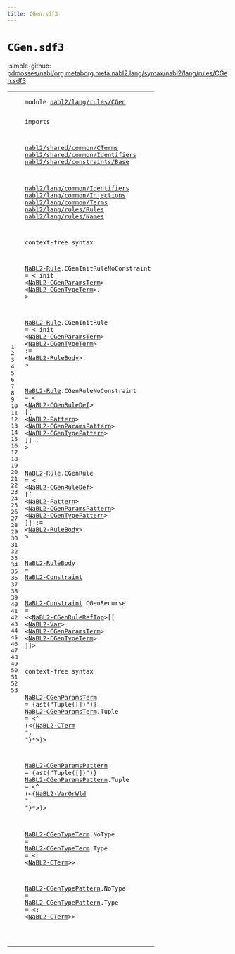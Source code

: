 ```yaml
---
title: CGen.sdf3
---
```


# `CGen.sdf3`

:simple-github: [pdmosses/nabl/org.metaborg.meta.nabl2.lang/syntax/nabl2/lang/rules/CGen.sdf3]

[pdmosses/nabl/org.metaborg.meta.nabl2.lang/syntax/nabl2/lang/rules/CGen.sdf3]: https://github.com/pdmosses/nabl/blob/master/org.metaborg.meta.nabl2.lang/syntax/nabl2/lang/rules/CGen.sdf3 "The source file on GitHub"

<div class="sdf3"><table class="highlighttable"><tbody><tr><td class="linenos"><div class="linenodiv"><pre><span></span>1
2
3
4
5
6
7
8
9
10
11
12
13
14
15
16
17
18
19
20
21
22
23
24
25
26
27
28
29
30
31
32
33
34
35
36
37
38
39
40
41
42
43
44
45
46
47
48
49
50
51
52
53
</pre></div></td>
<td class="code"><pre><code><span class="keyword">module</span> <a href="../../signatures/CGen.sdf3#nabl2/lang/rules/CGen_99_120" id="nabl2/lang/rules/CGen_7_28" title="Referenced at ../../signatures/CGen.sdf3 line 7">nabl2/lang/rules/CGen</a>

<span class="keyword">imports</span>
 
  <a href="../../../../../../../file:/Users/pdm/eclipse/spoofax-dev/Eclipse.app/Contents/Eclipse/plugins/org.metaborg.meta.nabl2.shared.eclipse_2.6.0.20230609-133100-master/target/unpacked/latest/syntax/nabl2/shared/common/CTerms.sdf3#nabl2/shared/common/CTerms_7_33" id="nabl2/shared/common/CTerms_42_68" title="Defined at ../../../../../../../file:/Users/pdm/eclipse/spoofax-dev/Eclipse.app/Contents/Eclipse/plugins/org.metaborg.meta.nabl2.shared.eclipse_2.6.0.20230609-133100-master/target/unpacked/latest/syntax/nabl2/shared/common/CTerms.sdf3 line 1">nabl2/shared/common/CTerms</a>
  <a href="../../../../../../../file:/Users/pdm/eclipse/spoofax-dev/Eclipse.app/Contents/Eclipse/plugins/org.metaborg.meta.nabl2.shared.eclipse_2.6.0.20230609-133100-master/target/unpacked/latest/syntax/nabl2/shared/common/Identifiers.sdf3#nabl2/shared/common/Identifiers_7_38" id="nabl2/shared/common/Identifiers_71_102" title="Defined at ../../../../../../../file:/Users/pdm/eclipse/spoofax-dev/Eclipse.app/Contents/Eclipse/plugins/org.metaborg.meta.nabl2.shared.eclipse_2.6.0.20230609-133100-master/target/unpacked/latest/syntax/nabl2/shared/common/Identifiers.sdf3 line 1">nabl2/shared/common/Identifiers</a>
  <a href="../../../../../../../file:/Users/pdm/eclipse/spoofax-dev/Eclipse.app/Contents/Eclipse/plugins/org.metaborg.meta.nabl2.shared.eclipse_2.6.0.20230609-133100-master/target/unpacked/latest/syntax/nabl2/shared/constraints/Base.sdf3#nabl2/shared/constraints/Base_7_36" id="nabl2/shared/constraints/Base_105_134" title="Defined at ../../../../../../../file:/Users/pdm/eclipse/spoofax-dev/Eclipse.app/Contents/Eclipse/plugins/org.metaborg.meta.nabl2.shared.eclipse_2.6.0.20230609-133100-master/target/unpacked/latest/syntax/nabl2/shared/constraints/Base.sdf3 line 1">nabl2/shared/constraints/Base</a>

  <a href="../../common/Identifiers.sdf3#nabl2/lang/common/Identifiers_7_36" id="nabl2/lang/common/Identifiers_138_167" title="Defined at ../../common/Identifiers.sdf3 line 1">nabl2/lang/common/Identifiers</a>
  <a href="../../common/Injections.sdf3#nabl2/lang/common/Injections_7_35" id="nabl2/lang/common/Injections_170_198" title="Defined at ../../common/Injections.sdf3 line 1">nabl2/lang/common/Injections</a>
  <a href="../../common/Terms.sdf3#nabl2/lang/common/Terms_7_30" id="nabl2/lang/common/Terms_201_224" title="Defined at ../../common/Terms.sdf3 line 1">nabl2/lang/common/Terms</a>
  <a href="../Rules.sdf3#nabl2/lang/rules/Rules_7_29" id="nabl2/lang/rules/Rules_227_249" title="Defined at ../Rules.sdf3 line 1">nabl2/lang/rules/Rules</a>
  <a href="../Names.sdf3#nabl2/lang/rules/Names_7_29" id="nabl2/lang/rules/Names_252_274" title="Defined at ../Names.sdf3 line 1">nabl2/lang/rules/Names</a>


<span class="keyword">context-free syntax</span>

  <a href="../Rules.sdf3#NaBL2-Rule_210_220" id="NaBL2-Rule_300_310" title="Referenced at ../Rules.sdf3 line 17">NaBL2-Rule</a>.<span class="cons_Constructor"><span id="CGenInitRuleNoConstraint_311_335" title="Not referenced locally, nor via imports">CGenInitRuleNoConstraint</span></span> = &lt;
    <span class="cons_String">init</span> &lt;<a href="#NaBL2-CGenParamsTerm_1000_1020" id="NaBL2-CGenParamsTerm_350_370" title="Defined at line 43, 44">NaBL2-CGenParamsTerm</a>&gt; &lt;<a href="#NaBL2-CGenTypeTerm_1294_1312" id="NaBL2-CGenTypeTerm_373_391" title="Defined at line 49, 50">NaBL2-CGenTypeTerm</a>&gt;<span class="cons_String">.</span>
  &gt;

  <a href="../Rules.sdf3#NaBL2-Rule_210_220" id="NaBL2-Rule_401_411" title="Referenced at ../Rules.sdf3 line 17">NaBL2-Rule</a>.<span class="cons_Constructor"><span id="CGenInitRule_412_424" title="Not referenced locally, nor via imports">CGenInitRule</span></span> = &lt;
    <span class="cons_String">init</span> &lt;<a href="#NaBL2-CGenParamsTerm_1000_1020" id="NaBL2-CGenParamsTerm_439_459" title="Defined at line 43, 44">NaBL2-CGenParamsTerm</a>&gt; &lt;<a href="#NaBL2-CGenTypeTerm_1294_1312" id="NaBL2-CGenTypeTerm_462_480" title="Defined at line 49, 50">NaBL2-CGenTypeTerm</a>&gt; <span class="cons_String">:=</span>
        &lt;<a href="#NaBL2-RuleBody_815_829" id="NaBL2-RuleBody_494_508" title="Defined at line 36">NaBL2-RuleBody</a>&gt;<span class="cons_String">.</span>
  &gt;

  <a href="../Rules.sdf3#NaBL2-Rule_210_220" id="NaBL2-Rule_518_528" title="Referenced at ../Rules.sdf3 line 17">NaBL2-Rule</a>.<span class="cons_Constructor"><span id="CGenRuleNoConstraint_529_549" title="Not referenced locally, nor via imports">CGenRuleNoConstraint</span></span> = &lt;
    &lt;<a href="../Names.sdf3#NaBL2-CGenRuleDef_164_181" id="NaBL2-CGenRuleDef_559_576" title="Defined at ../Names.sdf3 line 14, 15, 16, 17">NaBL2-CGenRuleDef</a>&gt; <span class="cons_String">[[</span> &lt;<a href="../../common/Terms.sdf3#NaBL2-Pattern_264_277" id="NaBL2-Pattern_582_595" title="Defined at ../../common/Terms.sdf3 line 19, 20, 21, 22, 23, 24, 25, 26">NaBL2-Pattern</a>&gt; &lt;<a href="#NaBL2-CGenParamsPattern_1144_1167" id="NaBL2-CGenParamsPattern_598_621" title="Defined at line 46, 47">NaBL2-CGenParamsPattern</a>&gt; &lt;<a href="#NaBL2-CGenTypePattern_1381_1402" id="NaBL2-CGenTypePattern_624_645" title="Defined at line 52, 53">NaBL2-CGenTypePattern</a>&gt; <span class="cons_String">]]</span> <span class="cons_String">.</span>
  &gt;

  <a href="../Rules.sdf3#NaBL2-Rule_210_220" id="NaBL2-Rule_659_669" title="Referenced at ../Rules.sdf3 line 17">NaBL2-Rule</a>.<span class="cons_Constructor"><span id="CGenRule_670_678" title="Not referenced locally, nor via imports">CGenRule</span></span> = &lt;
    &lt;<a href="../Names.sdf3#NaBL2-CGenRuleDef_164_181" id="NaBL2-CGenRuleDef_688_705" title="Defined at ../Names.sdf3 line 14, 15, 16, 17">NaBL2-CGenRuleDef</a>&gt; <span class="cons_String">[[</span> &lt;<a href="../../common/Terms.sdf3#NaBL2-Pattern_264_277" id="NaBL2-Pattern_711_724" title="Defined at ../../common/Terms.sdf3 line 19, 20, 21, 22, 23, 24, 25, 26">NaBL2-Pattern</a>&gt; &lt;<a href="#NaBL2-CGenParamsPattern_1144_1167" id="NaBL2-CGenParamsPattern_727_750" title="Defined at line 46, 47">NaBL2-CGenParamsPattern</a>&gt; &lt;<a href="#NaBL2-CGenTypePattern_1381_1402" id="NaBL2-CGenTypePattern_753_774" title="Defined at line 52, 53">NaBL2-CGenTypePattern</a>&gt; <span class="cons_String">]]</span> <span class="cons_String">:=</span>
        &lt;<a href="#NaBL2-RuleBody_815_829" id="NaBL2-RuleBody_791_805" title="Defined at line 36">NaBL2-RuleBody</a>&gt;<span class="cons_String">.</span>
  &gt;

  <a href="#NaBL2-RuleBody_791_805" id="NaBL2-RuleBody_815_829" title="Referenced at line 33">NaBL2-RuleBody</a>       = <a href="#NaBL2-Constraint_858_874" id="NaBL2-Constraint_838_854" title="Defined at line 38">NaBL2-Constraint</a>

  <a href="#NaBL2-Constraint_838_854" id="NaBL2-Constraint_858_874" title="Referenced at line 36">NaBL2-Constraint</a>.<span class="cons_Constructor"><span id="CGenRecurse_875_886" title="Not referenced locally, nor via imports">CGenRecurse</span></span> = &lt;&lt;<a href="../Names.sdf3#NaBL2-CGenRuleRefTop_403_423" id="NaBL2-CGenRuleRefTop_891_911" title="Defined at ../Names.sdf3 line 20, 21, 22">NaBL2-CGenRuleRefTop</a>&gt;<span class="cons_String">[[</span> &lt;<a href="../../common/Terms.sdf3#NaBL2-Var_146_155" id="NaBL2-Var_916_925" title="Defined at ../../common/Terms.sdf3 line 13">NaBL2-Var</a>&gt; &lt;<a href="#NaBL2-CGenParamsTerm_1000_1020" id="NaBL2-CGenParamsTerm_928_948" title="Defined at line 43, 44">NaBL2-CGenParamsTerm</a>&gt; &lt;<a href="#NaBL2-CGenTypeTerm_1294_1312" id="NaBL2-CGenTypeTerm_951_969" title="Defined at line 49, 50">NaBL2-CGenTypeTerm</a>&gt; <span class="cons_String">]]</span>&gt;


<span class="keyword">context-free syntax</span>

  <a href="#NaBL2-CGenParamsTerm_928_948" id="NaBL2-CGenParamsTerm_1000_1020" title="Referenced at line 38">NaBL2-CGenParamsTerm</a>          =                             {ast("Tuple([])")}
  <a href="#NaBL2-CGenParamsTerm_928_948" id="NaBL2-CGenParamsTerm_1081_1101" title="Referenced at line 38">NaBL2-CGenParamsTerm</a>.<span class="cons_Constructor"><span id="Tuple_1102_1107" title="Not referenced locally, nor via imports">Tuple</span></span>    = &lt;<span class="cons_String">^</span> <span class="cons_String">(</span>&lt;{<a href="../../../../../../../file:/Users/pdm/eclipse/spoofax-dev/Eclipse.app/Contents/Eclipse/plugins/org.metaborg.meta.nabl2.shared.eclipse_2.6.0.20230609-133100-master/target/unpacked/latest/syntax/nabl2/shared/common/CTerms.sdf3#NaBL2-CTerm_128_139" id="NaBL2-CTerm_1119_1130" title="Defined at ../../../../../../../file:/Users/pdm/eclipse/spoofax-dev/Eclipse.app/Contents/Eclipse/plugins/org.metaborg.meta.nabl2.shared.eclipse_2.6.0.20230609-133100-master/target/unpacked/latest/syntax/nabl2/shared/common/CTerms.sdf3 line 13, 14">NaBL2-CTerm</a> <span class="cons_Lit">", "</span>}*&gt;<span class="cons_String">)</span>&gt;

  <a href="#NaBL2-CGenParamsPattern_727_750" id="NaBL2-CGenParamsPattern_1144_1167" title="Referenced at line 32">NaBL2-CGenParamsPattern</a>       =                                {ast("Tuple([])")}
  <a href="#NaBL2-CGenParamsPattern_727_750" id="NaBL2-CGenParamsPattern_1228_1251" title="Referenced at line 32">NaBL2-CGenParamsPattern</a>.<span class="cons_Constructor"><span id="Tuple_1252_1257" title="Not referenced locally, nor via imports">Tuple</span></span> = &lt;<span class="cons_String">^</span> <span class="cons_String">(</span>&lt;{<a href="../../common/Terms.sdf3#NaBL2-VarOrWld_203_217" id="NaBL2-VarOrWld_1266_1280" title="Defined at ../../common/Terms.sdf3 line 16, 17">NaBL2-VarOrWld</a> <span class="cons_Lit">", "</span>}*&gt;<span class="cons_String">)</span>&gt;

  <a href="#NaBL2-CGenTypeTerm_951_969" id="NaBL2-CGenTypeTerm_1294_1312" title="Referenced at line 38">NaBL2-CGenTypeTerm</a>.<span class="cons_Constructor"><span id="NoType_1313_1319" title="Not referenced locally, nor via imports">NoType</span></span>     =
  <a href="#NaBL2-CGenTypeTerm_951_969" id="NaBL2-CGenTypeTerm_1328_1346" title="Referenced at line 38">NaBL2-CGenTypeTerm</a>.<span class="cons_Constructor"><span id="Type_1347_1351" title="Not referenced locally, nor via imports">Type</span></span>       = &lt;<span class="cons_String">:</span> &lt;<a href="../../../../../../../file:/Users/pdm/eclipse/spoofax-dev/Eclipse.app/Contents/Eclipse/plugins/org.metaborg.meta.nabl2.shared.eclipse_2.6.0.20230609-133100-master/target/unpacked/latest/syntax/nabl2/shared/common/CTerms.sdf3#NaBL2-CTerm_128_139" id="NaBL2-CTerm_1364_1375" title="Defined at ../../../../../../../file:/Users/pdm/eclipse/spoofax-dev/Eclipse.app/Contents/Eclipse/plugins/org.metaborg.meta.nabl2.shared.eclipse_2.6.0.20230609-133100-master/target/unpacked/latest/syntax/nabl2/shared/common/CTerms.sdf3 line 13, 14">NaBL2-CTerm</a>&gt;&gt;

  <a href="#NaBL2-CGenTypePattern_753_774" id="NaBL2-CGenTypePattern_1381_1402" title="Referenced at line 32">NaBL2-CGenTypePattern</a>.<span class="cons_Constructor"><span id="NoType_1403_1409" title="Not referenced locally, nor via imports">NoType</span></span>  =
  <a href="#NaBL2-CGenTypePattern_753_774" id="NaBL2-CGenTypePattern_1415_1436" title="Referenced at line 32">NaBL2-CGenTypePattern</a>.<span class="cons_Constructor"><span id="Type_1437_1441" title="Not referenced locally, nor via imports">Type</span></span>    = &lt;<span class="cons_String">:</span> &lt;<a href="../../../../../../../file:/Users/pdm/eclipse/spoofax-dev/Eclipse.app/Contents/Eclipse/plugins/org.metaborg.meta.nabl2.shared.eclipse_2.6.0.20230609-133100-master/target/unpacked/latest/syntax/nabl2/shared/common/CTerms.sdf3#NaBL2-CTerm_128_139" id="NaBL2-CTerm_1451_1462" title="Defined at ../../../../../../../file:/Users/pdm/eclipse/spoofax-dev/Eclipse.app/Contents/Eclipse/plugins/org.metaborg.meta.nabl2.shared.eclipse_2.6.0.20230609-133100-master/target/unpacked/latest/syntax/nabl2/shared/common/CTerms.sdf3 line 13, 14">NaBL2-CTerm</a>&gt;&gt;


</code></pre></td></tr></tbody></table></div>